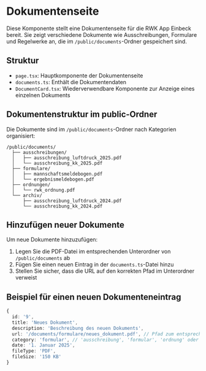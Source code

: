 # Dokumentenseite

Diese Komponente stellt eine Dokumentenseite für die RWK App Einbeck bereit. Sie zeigt verschiedene Dokumente wie Ausschreibungen, Formulare und Regelwerke an, die im `/public/documents`-Ordner gespeichert sind.

## Struktur

- `page.tsx`: Hauptkomponente der Dokumentenseite
- `documents.ts`: Enthält die Dokumentendaten
- `DocumentCard.tsx`: Wiederverwendbare Komponente zur Anzeige eines einzelnen Dokuments

## Dokumentenstruktur im public-Ordner

Die Dokumente sind im `/public/documents`-Ordner nach Kategorien organisiert:

```
/public/documents/
  ├── ausschreibungen/
  │   ├── ausschreibung_luftdruck_2025.pdf
  │   └── ausschreibung_kk_2025.pdf
  ├── formulare/
  │   ├── mannschaftsmeldebogen.pdf
  │   └── ergebnismeldebogen.pdf
  ├── ordnungen/
  │   └── rwk_ordnung.pdf
  └── archiv/
      ├── ausschreibung_luftdruck_2024.pdf
      └── ausschreibung_kk_2024.pdf
```

## Hinzufügen neuer Dokumente

Um neue Dokumente hinzuzufügen:

1. Legen Sie die PDF-Datei im entsprechenden Unterordner von `/public/documents` ab
2. Fügen Sie einen neuen Eintrag in der `documents.ts`-Datei hinzu
3. Stellen Sie sicher, dass die URL auf den korrekten Pfad im Unterordner verweist

## Beispiel für einen neuen Dokumenteneintrag

```typescript
{
  id: '9',
  title: 'Neues Dokument',
  description: 'Beschreibung des neuen Dokuments',
  url: '/documents/formulare/neues_dokument.pdf', // Pfad zum entsprechenden Unterordner
  category: 'formular', // 'ausschreibung', 'formular', 'ordnung' oder 'archiv'
  date: '1. Januar 2025',
  fileType: 'PDF',
  fileSize: '150 KB'
}
```